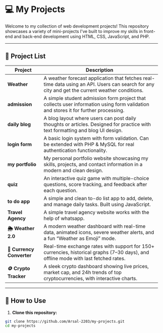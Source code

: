 # 💻 My Projects

Welcome to my collection of web development projects! This repository showcases a variety of mini-projects I've built to improve my skills in front-end and back-end development using HTML, CSS, JavaScript, and PHP.

---

## 📂 Project List

| Project        | Description |
|----------------|-------------|
| **Weather**     | A weather forecast application that fetches real-time data using an API. Users can search for any city and get the current weather conditions. |
| **admission**   | A simple student admission form project that collects user information using form validation and stores it for further processing. |
| **daily blog**  | A blog layout where users can post daily thoughts or articles. Designed for practice with text formatting and blog UI design. |
| **login form**  | A basic login system with form validation. Can be extended with PHP & MySQL for real authentication functionality. |
| **my portfolio**| My personal portfolio website showcasing my skills, projects, and contact information in a modern and clean design. |
| **quiz**        | An interactive quiz game with multiple-choice questions, score tracking, and feedback after each question. |
| **to do app**   | A simple and clean to-do list app to add, delete, and manage daily tasks. Built using JavaScript. |
| **Travel Agency**   | A simple travel agency website works with the help of whatsapp. |
| **🌦️ Weather 2.0** | A modern weather dashboard with real-time data, animated icons, severe weather alerts, and a fun “Weather as Emoji” mode. |
| **💱 Currency Converter** | Real-time exchange rates with support for 150+ currencies, historical graphs (7–30 days), and offline mode with last fetched rates. |
| **🪙 Crypto Tracker** | A sleek crypto dashboard showing live prices, market cap, and 24h trends of top cryptocurrencies, with interactive charts. |

---

## 🚀 How to Use

1. **Clone this repository:**

```bash
git clone https://github.com/Arsal-2203/my-projects.git
cd my-projects
